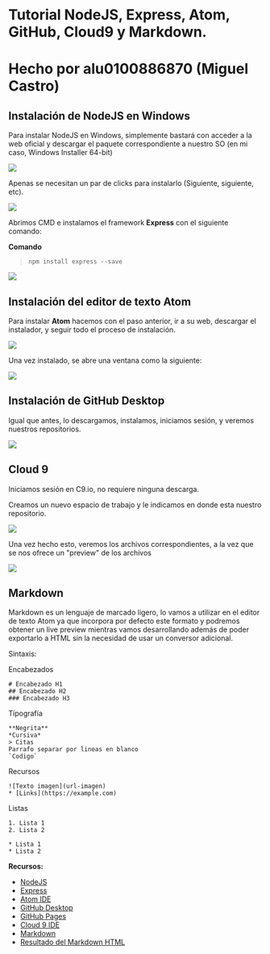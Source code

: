 Tutorial NodeJS, Express, Atom, GitHub, Cloud9 y Markdown.
======================================================
# Hecho por alu0100886870 (Miguel Castro)

## Instalación de NodeJS en Windows

Para instalar NodeJS en Windows, simplemente bastará con acceder a la web oficial y descargar el paquete correspondiente a nuestro SO (en mi caso, Windows Installer 64-bit)

![](images/1.jpg)

Apenas se necesitan un par de clicks para instalarlo (Siguiente, siguiente, etc).

![](images/2.jpg)

Abrimos CMD e instalamos el framework **Express** con el siguiente comando:

**Comando**

> `npm install express --save`

![](images/3.jpg)

## Instalación del editor de texto Atom

Para instalar **Atom** hacemos con el paso anterior, ir a su web, descargar el instalador, y seguir todo el proceso de instalación.

![](images/4.jpg)

Una vez instalado, se abre una ventana como la siguiente:

![](images/5.jpg)


## Instalación de GitHub Desktop

Igual que antes, lo descargamos, instalamos, iniciamos sesión, y veremos nuestros repositorios.

![](images/6.jpg)

## Cloud 9

Iniciamos sesión en C9.io, no requiere ninguna descarga.

Creamos un nuevo espacio de trabajo y le indicamos en donde esta nuestro repositorio.

![](images/7.jpg)

Una vez hecho esto, veremos los archivos correspondientes, a la vez que se nos ofrece un "preview" de los archivos

![](images/8.jpg)

## Markdown

Markdown es un lenguaje de marcado ligero, lo vamos a utilizar en el editor de texto Atom ya que incorpora por defecto este formato y podremos obtener un live preview mientras vamos desarrollando además de poder exportarlo a HTML sin la necesidad de usar un conversor adicional.

Sintaxis:


Encabezados
```
# Encabezado H1
## Encabezado H2
### Encabezado H3
```
Tipografía
```
**Negrita**
*Cursiva*
> Citas
Parrafo separar por lineas en blanco
`Codigo`
```
Recursos
```
![Texto imagen](url-imagen)
* [Links](https://example.com)
```
Listas
```
1. Lista 1
2. Lista 2

* Lista 1
* Lista 2
```

**Recursos:**

* [NodeJS](https://nodejs.org)
* [Express](http://expressjs.com)
* [Atom IDE](https://atom.io)
* [GitHub Desktop](https://desktop.github.com)
* [GitHub Pages](https://pages.github.com/)
* [Cloud 9 IDE](https://c9.io)
* [Markdown](http://daringfireball.net/projects/markdown/)
* [Resultado del Markdown HTML](http://alu0100886870.github.io/Tutorial-STW/)
